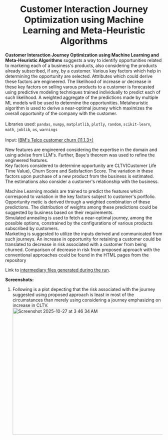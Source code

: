 <h1 align='center'>Customer Interaction Journey Optimization using Machine Learning and Meta-Heuristic Algorithms</h1>

**Customer Interaction Journey Optimization using Machine Learning and Meta-Heuristic Algorithms** suggests a way to identify opportunities related to markeing each of a business's products, also considering the products already subscribed, if any, by a customer. Various key factors which help in determining the opportunity are selected. Attributes which could derive these factors are engineered. The likelihood of increase or decrease in these key factors on selling varous products to a customer is forecasted using predictive modeling techniques trained individually to predict each of such likelihood. A weighted aggregate of the predictions made by multiple ML models will be used to determine the opportunities. Metaheuristic algorithm is used to derive a near-optimal journey which maximizes the overall opportunity of the company with the customer.<br><br>
Libraries used: `pandas`, `numpy`, `matplotlib`, `plotly`, `random`, `scikit-learn`, `math`, `joblib`, `os`, `warnings`<br> <br>
Input: <a href = "https://community.ibm.com/community/user/blogs/steven-macko/2019/07/11/telco-customer-churn-1113">IBM's Telco customer churn (11.1.3+)</a> <br>

New features are engineered considering the expertise in the domain and using advise from LLM's. Further, Baye's theorem was used to refine the engineered features. <br>Key factors considered to determine opportunity are CLTV(Customer Life Time Value), Churn Score and Satisfaction Score. The variation in these factors upon purchase of a new product from the business is estimated. The estimations also consider a customer's relationship with the business.<br>

Machine Learning models are trained to predict the features which correspond to variation in the key factors subject to customer's portfolio. Opportunity metic is derived through a weighted combination of these predictions. The distribution of weights among these predictions could be suggested by business based on their requirements. <br>
Simulated annealing is used to fetch a near-optimal journey, among the possible options, constrained by the configurations of various products subscribed by customers.<br> Marketing is suggested to utilize the inputs derived and communicated from such journeys. An increase in opportunity for retaining a customer could be translated to decrease in risk associated with a customer from being churned. Comparison of decrease in risk from proposed approach with the conventional approaches could be found in the HTML pages from the repository<br>

Link to <a href = "https://drive.google.com/file/d/1S6LqCZte-iccXq7kqXC1QHYmjt1DHkYu/view?usp=drive_link">intermediary files generated during the run</a>. <br>

**Screenshots:**

1. Following is a plot depecting that the risk associated with the journey suggested using proposed approach is least in most of the circumstances than merely using considering a journey emphasizing on increase in CLTV.<img width="1037" height="406" alt="Screenshot 2025-10-27 at 3 46 34 AM" src="https://github.com/user-attachments/assets/89aac963-322a-4f71-8698-86520c7c5ab2" />
